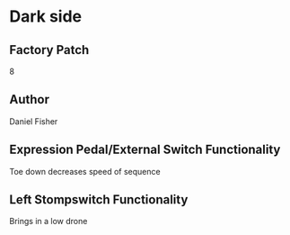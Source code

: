 



# Dark side

## Factory Patch


8
## Author


Daniel Fisher
## Expression Pedal/External Switch Functionality


Toe down decreases speed of sequence
## Left Stompswitch Functionality


Brings in a low drone